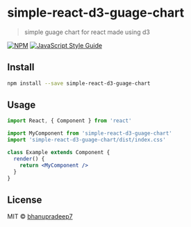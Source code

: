 # simple-react-d3-guage-chart

> simple guage chart for react made using d3

[![NPM](https://img.shields.io/npm/v/simple-react-d3-guage-chart.svg)](https://www.npmjs.com/package/simple-react-d3-guage-chart) [![JavaScript Style Guide](https://img.shields.io/badge/code_style-standard-brightgreen.svg)](https://standardjs.com)

## Install

```bash
npm install --save simple-react-d3-guage-chart
```

## Usage

```jsx
import React, { Component } from 'react'

import MyComponent from 'simple-react-d3-guage-chart'
import 'simple-react-d3-guage-chart/dist/index.css'

class Example extends Component {
  render() {
    return <MyComponent />
  }
}
```

## License

MIT © [bhanupradeep7](https://github.com/bhanupradeep7)
